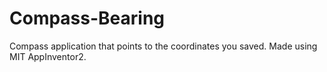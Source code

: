 # Compass-Bearing
Compass application that points to the coordinates you saved. Made using MIT AppInventor2.

